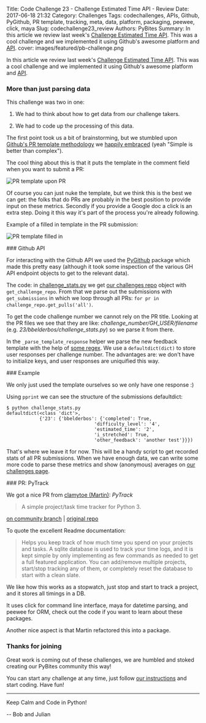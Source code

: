 Title: Code Challenge 23 - Challenge Estimated Time API - Review
Date: 2017-06-18 21:32
Category: Challenges
Tags: codechallenges, APIs, Github, PyGithub, PR template, tracking, meta, data, platform, packaging, peewee, click, maya
Slug: codechallenge23_review
Authors: PyBites
Summary: In this article we review last week's [Challenge Estimated Time API](http://pybit.es/codechallenge23.html). This was a cool challenge and we implemented it using Github's awesome platform and [API](https://developer.github.com/v3/).
cover: images/featured/pb-challenge.png

In this article we review last week's [Challenge Estimated Time API](http://pybit.es/codechallenge23.html). This was a cool challenge and we implemented it using Github's awesome platform and [API](https://developer.github.com/v3/).

### More than just parsing data

This challenge was two in one: 

1. We had to think about how to get data from our challenge takers.

2. We had to code up the processing of this data.

The first point took us a bit of brainstorming, but we stumbled upon [Github's PR template methodology](https://help.github.com/articles/creating-a-pull-request-template-for-your-repository/) we [happily embraced](https://github.com/pybites/challenges/commit/614b080a16da0b53187ebc93fd95239d18621c68) (yeah "Simple is better than complex").

The cool thing about this is that it puts the template in the comment field when you want to submit a PR:

![PR template upon PR]({filename}/images/pr-template1.png)

Of course you can just nuke the template, but we think this is the best we can get: the folks that do PRs are probably in the best position to provide input on these metrics. Secondly if you provide a Google doc a click is an extra step. Doing it this way it's part of the process you're already following.

Example of a filled in template in the PR submission: 

![PR template filled in]({filename}/images/pr-template2.png)

### Github API

For interacting with the Github API we used the [PyGithub](https://github.com/PyGithub/PyGithub) package which made this pretty easy (although it took some inspection of the various GH API endpoint objects to get to the relevant data).

The code: in [challenge_stats.py](https://github.com/pybites/challenges/blob/community/23/bbelderbos/challenge_stats.py) we get [our challenges repo](https://github.com/pybites/challenges) object with `get_challenge_repo`. From that we parse out the submissions with `get_submissions` in which we loop through all PRs: `for pr in challenge_repo.get_pulls('all')`. 

To get the code challenge number we cannot rely on the PR title. Looking at the PR files we see that they are like: *challenge_number/GH_USER/filename* (e.g. *23/bbelderbos/challenge_stats.py*) so we parse it from there.

In the `_parse_template_response` helper we parse the new feedback template with the help of [some regex](https://pybit.es/mastering-regex.html). We use a `defaultdict(dict)` to store user responses per challenge number. The advantages are: we don't have to initialize keys, and user responses are uniquified this way.

### Example

We only just used the template ourselves so we only have one response :)

Using `pprint` we can see the structure of the submissions defaultdict:

	$ python challenge_stats.py
	defaultdict(<class 'dict'>,
				{'23': {'bbelderbos': {'completed': True,
									'difficulty_level': '4',
									'estimated_time': '2',
									'i_stretched': True,
									'other_feedback': 'another test'}}})

That's where we leave it for now. This will be a handy script to get recorded stats of all PR submissions. When we have enough data, we can write some more code to parse these metrics and show (anonymous) averages on [our challenges page](https://pybit.es/pages/challenges.html).

### PR: PyTrack

We got a nice PR from [clamytoe (Martin)](https://github.com/clamytoe): *PyTrack*

> A simple project/task time tracker for Python 3.

[on community branch](https://github.com/pybites/challenges/tree/community/23/clamytoe) | [original repo](https://github.com/clamytoe/pyTrack/)

To quote the excellent Readme documentation: 

> Helps you keep track of how much time you spend on your projects and tasks. A sqlite database is used to track your time logs, and it is kept simple by only implementing as few commands as needed to get a full featured application. You can add/remove multiple projects, start/stop tracking any of them, or completely reset the database to start with a clean slate.

We like how this works as a stopwatch, just stop and start to track a project, and it stores all timings in a DB. 

It uses click for command line interface, maya for datetime parsing, and peewee for ORM, check out the code if you want to learn about these packages. 

Another nice aspect is that Martin refactored this into a package.

### Thanks for joining

Great work is coming out of these challenges, we are humbled and stoked creating our PyBites community this way!

You can start any challenge at any time, just follow [our instructions](https://github.com/pybites/challenges/blob/master/INSTALL.md) and start coding. Have fun!

---

Keep Calm and Code in Python!

-- Bob and Julian
